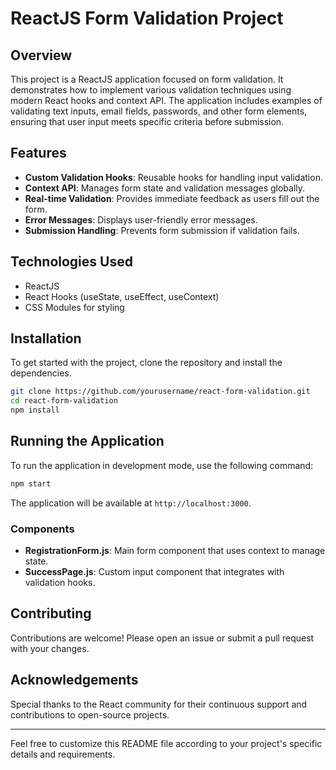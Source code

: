 # ReactJS Form Validation Project

## Overview

This project is a ReactJS application focused on form validation. It demonstrates how to implement various validation techniques using modern React hooks and context API. The application includes examples of validating text inputs, email fields, passwords, and other form elements, ensuring that user input meets specific criteria before submission.

## Features

- **Custom Validation Hooks**: Reusable hooks for handling input validation.
- **Context API**: Manages form state and validation messages globally.
- **Real-time Validation**: Provides immediate feedback as users fill out the form.
- **Error Messages**: Displays user-friendly error messages.
- **Submission Handling**: Prevents form submission if validation fails.

## Technologies Used

- ReactJS
- React Hooks (useState, useEffect, useContext)
- CSS Modules for styling

## Installation

To get started with the project, clone the repository and install the dependencies.

```bash
git clone https://github.com/yourusername/react-form-validation.git
cd react-form-validation
npm install
```

## Running the Application

To run the application in development mode, use the following command:

```bash
npm start
```

The application will be available at `http://localhost:3000`.

### Components

- **RegistrationForm.js**: Main form component that uses context to manage state.
- **SuccessPage.js**: Custom input component that integrates with validation hooks.

## Contributing

Contributions are welcome! Please open an issue or submit a pull request with your changes.

## Acknowledgements

Special thanks to the React community for their continuous support and contributions to open-source projects.

---

Feel free to customize this README file according to your project's specific details and requirements.
